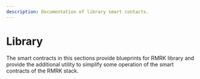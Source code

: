 ```yaml
---
description: Documentation of library smart contacts.
---
```


# Library

The smart contracts in this sections provide blueprints for RMRK library and provide the additional utility to simplify some operation of the smart contracts of the RMRK stack.
